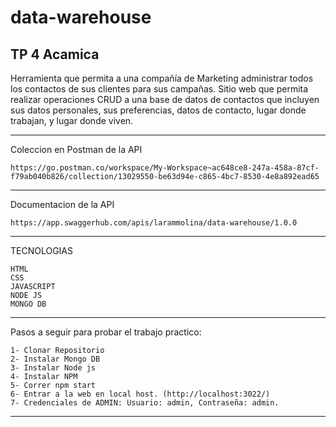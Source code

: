 # data-warehouse
TP 4 Acamica
--------------------------------------------------------------------------------------

Herramienta que permita a una compañía de Marketing administrar todos los contactos de sus clientes para sus campañas.
Sitio web que permita realizar operaciones CRUD a una base de datos de contactos que incluyen sus datos personales, sus preferencias, datos de contacto, lugar donde trabajan, y lugar donde viven.
    
--------------------------------------------------------------------------------------
Coleccion en Postman de la API

    https://go.postman.co/workspace/My-Workspace~ac648ce8-247a-458a-87cf-f79ab040b826/collection/13029550-be63d94e-c865-4bc7-8530-4e8a892ead65
    
--------------------------------------------------------------------------------------
    
Documentacion de la API

    https://app.swaggerhub.com/apis/larammolina/data-warehouse/1.0.0
    
--------------------------------------------------------------------------------------
TECNOLOGIAS

    HTML
    CSS
    JAVASCRIPT
    NODE JS
    MONGO DB
    
--------------------------------------------------------------------------------------

Pasos a seguir para probar el trabajo practico:

    1- Clonar Repositorio
    2- Instalar Mongo DB
    3- Instalar Node js
    4- Instalar NPM
    5- Correr npm start
    6- Entrar a la web en local host. (http://localhost:3022/)
    7- Credenciales de ADMIN: Usuario: admin, Contraseña: admin.
    
    
--------------------------------------------------------------------------------------

    

